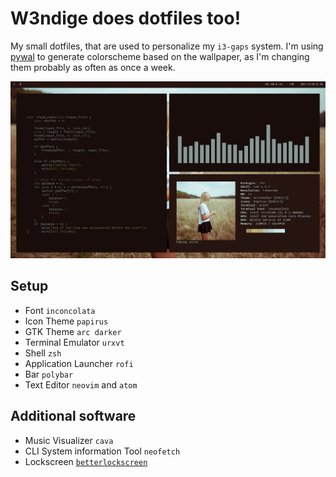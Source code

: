 # W3ndige does dotfiles too!

My small dotfiles, that are used to personalize my `i3-gaps` system. I'm using [pywal](https://github.com/dylanaraps/pywal) to generate colorscheme based on the wallpaper, as I'm changing them probably as often as once a week.  

![Dirty Terminals](dirty_terminals.png "Dirty Terminals")

## Setup
- Font  `inconcolata`
- Icon Theme `papirus`
- GTK Theme `arc darker`
- Terminal Emulator `urxvt`
- Shell `zsh`
- Application Launcher `rofi`
- Bar `polybar`
- Text Editor `neovim` and `atom`

## Additional software
- Music Visualizer `cava`
- CLI System information Tool `neofetch`
- Lockscreen [`betterlockscreen`](https://github.com/pavanjadhaw/betterlockscreen)
